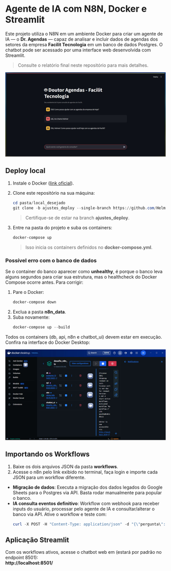 
# Agente de IA com N8N, Docker e Streamlit

Este projeto utiliza o N8N em um ambiente Docker para criar um agente de IA — o **Dr. Agendas** — capaz de analisar e incluir dados de agendas dos setores da empresa **Facilit Tecnologia** em um banco de dados Postgres. O chatbot pode ser acessado por uma interface web desenvolvida com Streamlit.

> Consulte o relatório final neste repositório para mais detalhes.

![Exemplo do Dr. Agendas em funcionamento](img\image.jpeg)

## Deploy local

1. Instale o Docker ([link oficial](https://www.docker.com/get-started/)).
2. Clone este repositório na sua máquina:
    ```powershell
    cd pasta/local_desejado
    git clone -b ajustes_deploy --single-branch https://github.com/Helmelhor/desafio_n8n_ia.git
    ```
    > Certifique-se de estar na branch **ajustes_deploy**.

3. Entre na pasta do projeto e suba os containers:
    ```powershell
    docker-compose up
    ```
    > Isso inicia os containers definidos no **docker-compose.yml**.

### Possível erro com o banco de dados

Se o container do banco aparecer como **unhealthy**, é porque o banco leva alguns segundos para criar sua estrutura, mas o healthcheck do Docker Compose ocorre antes. Para corrigir:

1. Pare o Docker:
    ```powershell
    docker-compose down
    ```
2. Exclua a pasta **n8n_data**.
3. Suba novamente:
    ```powershell
    docker-compose up --build
    ```

Todos os containers (db, api, n8n e chatbot_ui) devem estar em execução. Confira na interface do Docker Desktop:

![Exemplo docker desktop](img\docker_desktop.jpeg)

## Importando os Workflows

1. Baixe os dois arquivos JSON da pasta **workflows**.
2. Acesse o n8n pelo link exibido no terminal, faça login e importe cada JSON para um workflow diferente.

- **Migração de dados**: Executa a migração dos dados legados do Google Sheets para o Postgres via API. Basta rodar manualmente para popular o banco.
- **IA consulta eventos definitivo**: Workflow com webhook para receber inputs do usuário, processar pelo agente de IA e consultar/alterar o banco via API. Ative o workflow e teste com:
    ```powershell
    curl -X POST -H "Content-Type: application/json" -d "{\"pergunta\": \"crie um evento chamado do Rh 'confra fim de ano na data de 15/12/2025''\"}" http://localhost:5678/webhook-test/3abb36e0-3571-490f-8208-46b31b5c976b
    ```

## Aplicação Streamlit

Com os workflows ativos, acesse o chatbot web em (estará por padrão no endpoint 8501):  
**http://localhost:8501/**